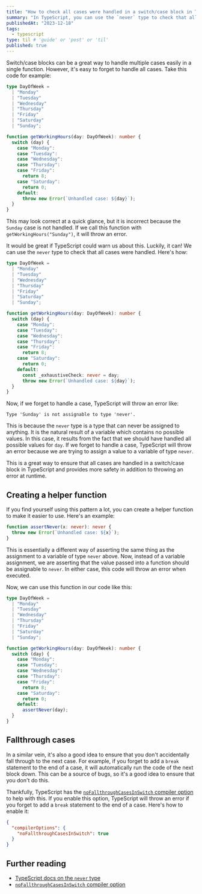 ```yaml
---
title: "How to check all cases were handled in a switch/case block in TypeScript"
summary: "In TypeScript, you can use the `never` type to check that all cases were handled in a switch/case block."
publishedAt: "2023-12-18"
tags:
  - typescript
type: til # 'guide' or 'post' or 'til'
published: true
---
```


Switch/case blocks can be a great way to handle multiple cases easily in a single function. However, it's easy to forget to handle all cases. Take this code for example:

```typescript
type DayOfWeek =
  | "Monday"
  | "Tuesday"
  | "Wednesday"
  | "Thursday"
  | "Friday"
  | "Saturday"
  | "Sunday";

function getWorkingHours(day: DayOfWeek): number {
  switch (day) {
    case "Monday":
    case "Tuesday":
    case "Wednesday":
    case "Thursday":
    case "Friday":
      return 8;
    case "Saturday":
      return 0;
    default:
      throw new Error(`Unhandled case: ${day}`);
  }
}
```

This may look correct at a quick glance, but it is incorrect because the `Sunday` case is not handled. If we call this function with `getWorkingHours("Sunday")`, it will throw an error.

It would be great if TypeScript could warn us about this. Luckily, it can! We can use the `never` type to check that all cases were handled. Here's how:

```typescript
type DayOfWeek =
  | "Monday"
  | "Tuesday"
  | "Wednesday"
  | "Thursday"
  | "Friday"
  | "Saturday"
  | "Sunday";

function getWorkingHours(day: DayOfWeek): number {
  switch (day) {
    case "Monday":
    case "Tuesday":
    case "Wednesday":
    case "Thursday":
    case "Friday":
      return 8;
    case "Saturday":
      return 0;
    default:
      const _exhaustiveCheck: never = day;
      throw new Error(`Unhandled case: ${day}`);
  }
}
```

Now, if we forget to handle a case, TypeScript will throw an error like:

```text
Type 'Sunday' is not assignable to type 'never'.
```

This is because the `never` type is a type that can never be assigned to anything. It is the natural result of a variable which contains no possible values. In this case, it results from the fact that we should have handled all possible values for `day`. If we forget to handle a case, TypeScript will throw an error because we are trying to assign a value to a variable of type `never`.

This is a great way to ensure that all cases are handled in a switch/case block in TypeScript and provides more safety in addition to throwing an error at runtime.

## Creating a helper function

If you find yourself using this pattern a lot, you can create a helper function to make it easier to use. Here's an example:

```typescript
function assertNever(x: never): never {
  throw new Error(`Unhandled case: ${x}`);
}
```

This is essentially a different way of asserting the same thing as the assignment to a variable of type `never` above. Now, instead of a variable assignment, we are asserting that the value passed into a function should be assignable to `never`. In either case, this code will throw an error when executed.

Now, we can use this function in our code like this:

```typescript
type DayOfWeek =
  | "Monday"
  | "Tuesday"
  | "Wednesday"
  | "Thursday"
  | "Friday"
  | "Saturday"
  | "Sunday";

function getWorkingHours(day: DayOfWeek): number {
  switch (day) {
    case "Monday":
    case "Tuesday":
    case "Wednesday":
    case "Thursday":
    case "Friday":
      return 8;
    case "Saturday":
      return 0;
    default:
      assertNever(day);
  }
}
```

## Fallthrough cases

In a similar vein, it's also a good idea to ensure that you don't accidentally fall through to the next case. For example, if you forget to add a `break` statement to the end of a case, it will automatically run the code of the next block down. This can be a source of bugs, so it's a good idea to ensure that you don't do this.

Thankfully, TypeScript has the [`noFallthroughCasesInSwitch` compiler option](https://www.typescriptlang.org/tsconfig/#noFallthroughCasesInSwitch) to help with this. If you enable this option, TypeScript will throw an error if you forget to add a `break` statement to the end of a case. Here's how to enable it:

```json
{
  "compilerOptions": {
    "noFallthroughCasesInSwitch": true
  }
}
```

## Further reading

- [TypeScript docs on the `never` type](https://www.typescriptlang.org/docs/handbook/2/functions.html#never)
- [`noFallthroughCasesInSwitch` compiler option](https://www.typescriptlang.org/tsconfig/#noFallthroughCasesInSwitch)
